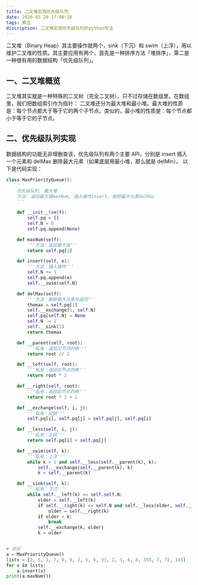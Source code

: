 ```yaml
---
title: 二叉堆实现优先级队列
date: 2020-03-20 17:00:10
tags: 算法
discription: 二叉堆实现优先级队列的python写法
---
```


二叉堆（Binary Heap）其主要操作就两个，sink（下沉）和 swim（上浮），用以维护二叉堆的性质。其主要应用有两个，首先是一种排序方法「堆排序」，第二是一种很有用的数据结构「优先级队列」。

## 一、二叉堆概览
二叉堆其实就是一种特殊的二叉树（完全二叉树），只不过存储在数组里。在数组里，我们把数组索引作为指针：
二叉堆还分为最大堆和最小堆。最大堆的性质是：每个节点都大于等于它的两个子节点。类似的，最小堆的性质是：每个节点都小于等于它的子节点。
## 二、优先级队列实现
数据结构的功能无非增删查该，优先级队列有两个主要 API，分别是 insert 插入一个元素和 delMax 删除最大元素（如果底层用最小堆，那么就是 delMin）。
以下是代码实现：

```python
class MaxPriorityQueue():
    '''
    优先级队列, 最大堆
    方法: 返回最大值maxNum, 插入操作insert, 删除最大元素delMax
    '''

    def __init__(self):
        self.pq = []
        self.N = 0
        self.pq.append(None)

    def maxNum(self):
        '''方法：返回最大值'''
        return self.pq[1]

    def insert(self, e):
        '''方法：插入操作'''
        self.N += 1
        self.pq.append(e)
        self.__swim(self.N)

    def delMax(self):
        '''方法：删除最大元素并返回'''
        themax = self.pq[1]
        self.__exchange(1, self.N)
        self.pq[self.N] = None
        self.N -= 1
        self.__sink(1)
        return themax

    def __parent(self, root):
        '''私有：返回父节点的秩'''
        return root // 2

    def __left(self, root):
        '''私有：返回左节点的秩'''
        return root * 2

    def __right(self, root):
        '''私有：返回右节点的秩'''
        return root * 2 + 1

    def __exchange(self, i, j):
        '''私有：交换'''
        self.pq[i], self.pq[j] = self.pq[j], self.pq[i]

    def __less(self, i, j):
        '''私有：比较'''
        return self.pq[i] < self.pq[j]

    def __swim(self, k):
        '''私有：上浮'''
        while k > 1 and self.__less(self.__parent(k), k):
            self.__exchange(self.__parent(k), k)
            k = self.__parent(k)

    def __sink(self, k):
        '''私有：下沉'''
        while self.__left(k) <= self.self.N:
            older = self.__left(k)
            if self.__right(k) <= self.N and self.__less(older, self.__right(k)):
                older = self.__right(k)
            if older < k:
                break
            self.__exchange(k, older)
            k = older


# 测试
a = MaxPriorityQueue()
lists = [2, 5, 1, 7, 8, 9, 2, 5, 6, 33, 2, 1, 6, 8, 355, 7, 72, 145]
for x in lists:
    a.insert(x)
print(a.maxNum())
```

